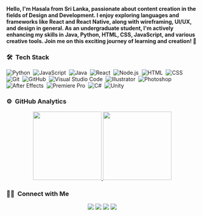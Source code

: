 
<!-- ## 👋 &nbsp;Hey there! I'm Hasala -->

**Hello, I'm Hasala from Sri Lanka, passionate about content creation in the fields of Design and Development. I enjoy exploring languages and frameworks like React and React Native, along with wireframing, UI/UX, and design in general. As an undergraduate student, I'm actively enhancing my skills in Java, Python, HTML, CSS, JavaScript, and various creative tools. Join me on this exciting journey of learning and creation! 🚀**


### 🛠 &nbsp;Tech Stack

![Python](https://img.shields.io/badge/-Python-05122A?style=flat&logo=python)&nbsp;
![JavaScript](https://img.shields.io/badge/-JavaScript-05122A?style=flat&logo=javascript)&nbsp;
![Java](https://img.shields.io/badge/-Java-05122A?style=flat&logo=Java&logoColor=FFA518)&nbsp;
![React](https://img.shields.io/badge/-React-05122A?style=flat&logo=react)&nbsp;
![Node.js](https://img.shields.io/badge/-Node.js-05122A?style=flat&logo=node.js)&nbsp;
![HTML](https://img.shields.io/badge/-HTML-05122A?style=flat&logo=HTML5)&nbsp;
![CSS](https://img.shields.io/badge/-CSS-05122A?style=flat&logo=CSS3&logoColor=1572B6)&nbsp;
![Git](https://img.shields.io/badge/-Git-05122A?style=flat&logo=git)&nbsp;
![GitHub](https://img.shields.io/badge/-GitHub-05122A?style=flat&logo=github)&nbsp;
![Visual Studio Code](https://img.shields.io/badge/-Visual%20Studio%20Code-05122A?style=flat&logo=visual-studio-code&logoColor=007ACC)&nbsp;
![Illustrator](https://img.shields.io/badge/-Illustrator-05122A?style=flat&logo=adobe-illustrator)&nbsp;
![Photoshop](https://img.shields.io/badge/-Photoshop-05122A?style=flat&logo=adobe-photoshop)&nbsp;
![After Effects](https://img.shields.io/badge/-After%20Effects-05122A?style=flat&logo=adobe-after-effects)&nbsp;
![Premiere Pro](https://img.shields.io/badge/-Premiere%20Pro-05122A?style=flat&logo=adobe-premiere-pro)&nbsp;
![C#](https://img.shields.io/badge/-C%23-05122A?style=flat&logo=c-sharp)&nbsp;
![Unity](https://img.shields.io/badge/-Unity-05122A?style=flat&logo=unity)&nbsp;



### ⚙️ &nbsp;GitHub Analytics

<p align="center">
<a href="https://github.com/HasalaAbhilasha">
  <img height="180em" src="https://github-readme-stats-eight-theta.vercel.app/api?username=HasalaAbhilasha&show_icons=true&theme=algolia&include_all_commits=true&count_private=true"/>
  <img height="180em" src="https://github-readme-stats-eight-theta.vercel.app/api/top-langs/?username=HasalaAbhilasha&layout=compact&langs_count=8&theme=algolia"/>
</a>
</p>

### 🤝🏻 &nbsp;Connect with Me

<p align="center">
<a href="https://www.linkedin.com/in/hasala-abhilasha"><img src="https://img.shields.io/badge/-Aditya%20Vikram%20Singh-0077B5?style=flat&logo=Linkedin&logoColor=white"/></a>
<a href="https://instagram.com/hasala_abhi"><img src="https://img.shields.io/badge/-@adityavs__-E4405F?style=flat&logo=Instagram&logoColor=white"/></a>
<a href="https://facebook.com/hasala.abhilasha.923"><img src="https://img.shields.io/badge/-@AVS1508-1877F2?style=flat&logo=Facebook&logoColor=white"/></a>
<a href="https://www.behance.net/Hasala-Abhilasha"><img src="https://img.shields.io/badge/-@AVS1508-1769FF?style=flat&logo=Behance&logoColor=white"/></a>
</p>
